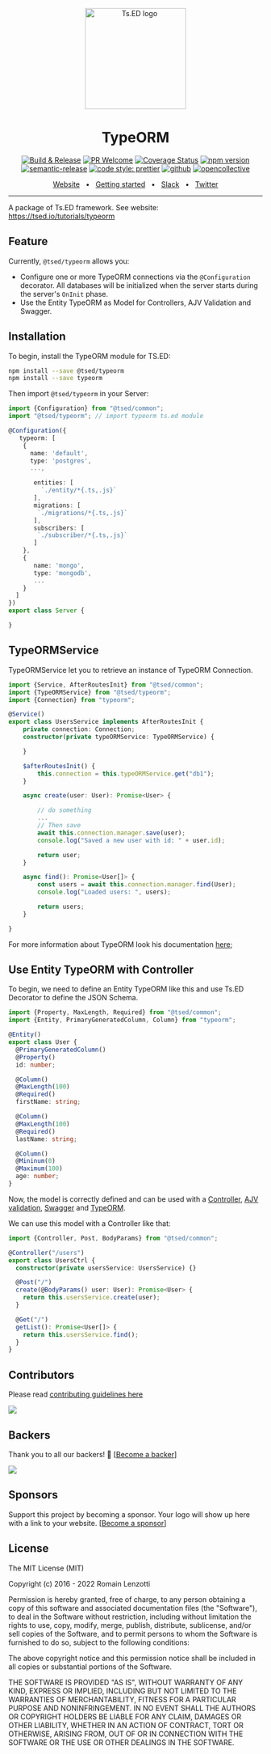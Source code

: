 <p style="text-align: center" align="center">
 <a href="https://tsed.io" target="_blank"><img src="https://tsed.io/tsed-og.png" width="200" alt="Ts.ED logo"/></a>
</p>

<div align="center">
   <h1>TypeORM</h1>

[![Build & Release](https://github.com/tsedio/tsed/workflows/Build%20&%20Release/badge.svg)](https://github.com/tsedio/tsed/actions?query=workflow%3A%22Build+%26+Release%22)
[![PR Welcome](https://img.shields.io/badge/PRs-welcome-brightgreen.svg)](https://github.com/tsedio/tsed/blob/master/CONTRIBUTING.md)
[![Coverage Status](https://coveralls.io/repos/github/tsedio/tsed/badge.svg?branch=production)](https://coveralls.io/github/tsedio/tsed?branch=production)
[![npm version](https://badge.fury.io/js/%40tsed%2Fcommon.svg)](https://badge.fury.io/js/%40tsed%2Fcommon)
[![semantic-release](https://img.shields.io/badge/%20%20%F0%9F%93%A6%F0%9F%9A%80-semantic--release-e10079.svg)](https://github.com/semantic-release/semantic-release)
[![code style: prettier](https://img.shields.io/badge/code_style-prettier-ff69b4.svg?style=flat-square)](https://github.com/prettier/prettier)
[![github](https://img.shields.io/static/v1?label=Github%20sponsor&message=%E2%9D%A4&logo=GitHub&color=%23fe8e86)](https://github.com/sponsors/romakita)
[![opencollective](https://img.shields.io/static/v1?label=OpenCollective%20sponsor&message=%E2%9D%A4&logo=OpenCollective&color=%23fe8e86)](https://opencollective.com/tsed)

</div>

<div align="center">
  <a href="https://tsed.io/">Website</a>
  <span>&nbsp;&nbsp;•&nbsp;&nbsp;</span>
  <a href="https://tsed.io/getting-started/">Getting started</a>
  <span>&nbsp;&nbsp;•&nbsp;&nbsp;</span>
  <a href="https://api.tsed.io/rest/slack/tsedio/tsed">Slack</a>
  <span>&nbsp;&nbsp;•&nbsp;&nbsp;</span>
  <a href="https://twitter.com/TsED_io">Twitter</a>
</div>

<hr />

A package of Ts.ED framework. See website: https://tsed.io/tutorials/typeorm

## Feature

Currently, `@tsed/typeorm` allows you:

- Configure one or more TypeORM connections via the `@Configuration` decorator. All databases will be initialized when the server starts during the server's `OnInit` phase.
- Use the Entity TypeORM as Model for Controllers, AJV Validation and Swagger.

## Installation

To begin, install the TypeORM module for TS.ED:

```bash
npm install --save @tsed/typeorm
npm install --save typeorm
```

Then import `@tsed/typeorm` in your Server:

```typescript
import {Configuration} from "@tsed/common";
import "@tsed/typeorm"; // import typeorm ts.ed module

@Configuration({
   typeorm: [
    {
      name: 'default',
      type: 'postgres',
      ...,

       entities: [
         `./entity/*{.ts,.js}`
       ],
       migrations: [
        `./migrations/*{.ts,.js}`
       ],
       subscribers: [
        `./subscriber/*{.ts,.js}`
       ]
    },
    {
       name: 'mongo',
       type: 'mongodb',
       ...
    }
  ]
})
export class Server {

}
```

## TypeORMService

TypeORMService let you to retrieve an instance of TypeORM Connection.

```typescript
import {Service, AfterRoutesInit} from "@tsed/common";
import {TypeORMService} from "@tsed/typeorm";
import {Connection} from "typeorm";

@Service()
export class UsersService implements AfterRoutesInit {
    private connection: Connection;
    constructor(private typeORMService: TypeORMService) {

    }

    $afterRoutesInit() {
        this.connection = this.typeORMService.get("db1");
    }

    async create(user: User): Promise<User> {

        // do something
        ...
        // Then save
        await this.connection.manager.save(user);
        console.log("Saved a new user with id: " + user.id);

        return user;
    }

    async find(): Promise<User[]> {
        const users = await this.connection.manager.find(User);
        console.log("Loaded users: ", users);

        return users;
    }

}
```

For more information about TypeORM look his documentation [here](https://github.com/typeorm/typeorm);

## Use Entity TypeORM with Controller

To begin, we need to define an Entity TypeORM like this and use Ts.ED Decorator to define the JSON Schema.

```typescript
import {Property, MaxLength, Required} from "@tsed/common";
import {Entity, PrimaryGeneratedColumn, Column} from "typeorm";

@Entity()
export class User {
  @PrimaryGeneratedColumn()
  @Property()
  id: number;

  @Column()
  @MaxLength(100)
  @Required()
  firstName: string;

  @Column()
  @MaxLength(100)
  @Required()
  lastName: string;

  @Column()
  @Mininum(0)
  @Maximum(100)
  age: number;
}
```

Now, the model is correctly defined and can be used with a [Controller](https://tsed.io/docs/controllers.html), [AJV validation](tutorials/ajv.md),
[Swagger](tutorials/swagger.md) and [TypeORM](https://github.com/typeorm/typeorm).

We can use this model with a Controller like that:

```typescript
import {Controller, Post, BodyParams} from "@tsed/common";

@Controller("/users")
export class UsersCtrl {
  constructor(private usersService: UsersService) {}

  @Post("/")
  create(@BodyParams() user: User): Promise<User> {
    return this.usersService.create(user);
  }

  @Get("/")
  getList(): Promise<User[]> {
    return this.usersService.find();
  }
}
```

## Contributors

Please read [contributing guidelines here](https://tsed.io/CONTRIBUTING.html)

<a href="https://github.com/tsedio/ts-express-decorators/graphs/contributors"><img src="https://opencollective.com/tsed/contributors.svg?width=890" /></a>

## Backers

Thank you to all our backers! 🙏 [[Become a backer](https://opencollective.com/tsed#backer)]

<a href="https://opencollective.com/tsed#backers" target="_blank"><img src="https://opencollective.com/tsed/backers.svg?width=890"></a>

## Sponsors

Support this project by becoming a sponsor. Your logo will show up here with a link to your website. [[Become a sponsor](https://opencollective.com/tsed#sponsor)]

## License

The MIT License (MIT)

Copyright (c) 2016 - 2022 Romain Lenzotti

Permission is hereby granted, free of charge, to any person obtaining a copy of this software and associated documentation files (the "Software"), to deal in the Software without restriction, including without limitation the rights to use, copy, modify, merge, publish, distribute, sublicense, and/or sell copies of the Software, and to permit persons to whom the Software is furnished to do so, subject to the following conditions:

The above copyright notice and this permission notice shall be included in all copies or substantial portions of the Software.

THE SOFTWARE IS PROVIDED "AS IS", WITHOUT WARRANTY OF ANY KIND, EXPRESS OR IMPLIED, INCLUDING BUT NOT LIMITED TO THE WARRANTIES OF MERCHANTABILITY, FITNESS FOR A PARTICULAR PURPOSE AND NONINFRINGEMENT. IN NO EVENT SHALL THE AUTHORS OR COPYRIGHT HOLDERS BE LIABLE FOR ANY CLAIM, DAMAGES OR OTHER LIABILITY, WHETHER IN AN ACTION OF CONTRACT, TORT OR OTHERWISE, ARISING FROM, OUT OF OR IN CONNECTION WITH THE SOFTWARE OR THE USE OR OTHER DEALINGS IN THE SOFTWARE.
